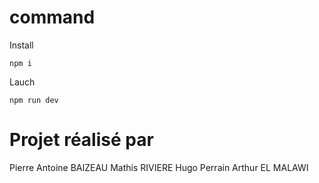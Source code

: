 # command
Install
```
npm i
```
Lauch
```
npm run dev
```

# Projet réalisé par

Pierre Antoine BAIZEAU
Mathis RIVIERE
Hugo Perrain
Arthur EL MALAWI
